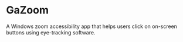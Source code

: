 # GaZoom
A Windows zoom accessibility app that helps users click on on-screen buttons using eye-tracking software.
